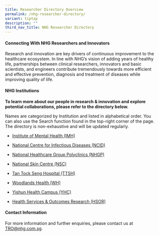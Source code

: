 ```yaml
---
title: Researcher Directory Overview
permalink: /nhg-researcher-directory/
variant: tiptap
description: ""
third_nav_title: NHG Researcher Directory
---
```

<h4><strong>Connecting With NHG Researchers&nbsp;and Innovators</strong></h4>
<p>Research and innovation are key drivers of continuous improvement to the
healthcare ecosystem. In line with NHG’s vision of adding years of healthy
life, partnerships between clinical researchers, innovators&nbsp;and basic
scientists, and engineers contribute tremendously towards more efficient
and effective prevention, diagnosis and treatment of diseases while improving
quality of life.&nbsp;</p>
<p></p>
<h4><strong>NHG Institutions</strong></h4>
<p><strong>To learn more about our people in research&nbsp;&amp; innovation and explore potential collaborations, please refer to the directory below.</strong>
</p>
<p>Names are categorized by Institution and listed in alphabetical order.&nbsp;You
can also use the Search function found in the top-right corner of the page.
The directory is non-exhaustive and will be updated regularly.</p>
<p></p>
<ul data-tight="true" class="tight">
<li>
<p><a href="/directory-imh/" rel="noopener nofollow" target="_blank">Institute of Mental Health (IMH)</a>
</p>
</li>
<li>
<p><a href="/directory-ncid/" rel="noopener nofollow" target="_blank">National Centre for Infectious Diseases (NCID)</a>
</p>
</li>
<li>
<p><a href="/directory-nhgp/" rel="noopener nofollow" target="_blank">National Healthcare Group Polyclinics (NHGP)</a>
</p>
</li>
<li>
<p><a href="/directory-nsc/" rel="noopener nofollow" target="_blank">National Skin Centre (NSC)</a>
</p>
</li>
<li>
<p><a href="/directory-ttsh/" rel="noopener nofollow" target="_blank">Tan Tock Seng Hospital (TTSH)</a>
</p>
</li>
<li>
<p><a href="/directory-wh/" rel="noopener nofollow" target="_blank">Woodlands Health (WH)</a>
</p>
</li>
<li>
<p><a href="/directory-yhc/" rel="noopener nofollow" target="_blank">Yishun Health Campus (YHC)</a>
</p>
</li>
<li>
<p><a href="/directory-hsor/" rel="noopener nofollow" target="_blank">Health Services &amp; Outcomes Research (HSOR)</a>
</p>
</li>
</ul>
<p></p>
<h4><strong>Contact&nbsp;Information</strong></h4>
<p>For more information and further enquiries, please contact us at <a href="mailto:TRO@nhg.com.sg" rel="noopener noreferrer nofollow" target="_blank"><u>TRO@nhg.com.sg</u></a>.</p>
<p></p>
<p></p>